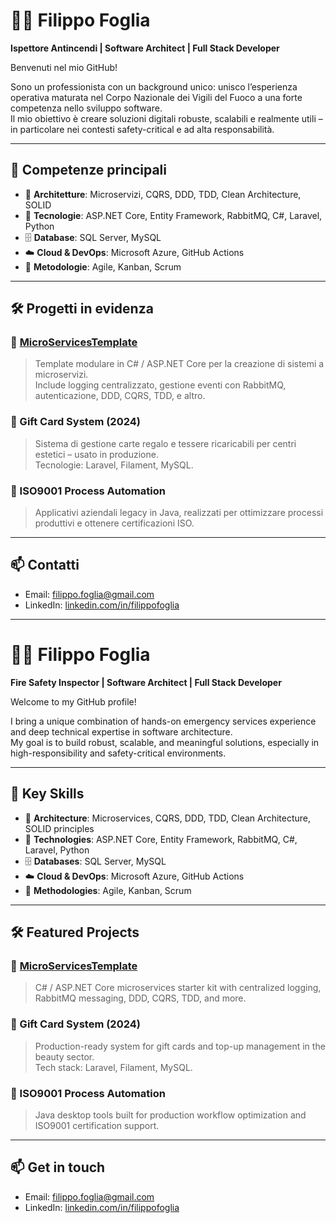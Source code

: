 # 👨‍🚒 Filippo Foglia

**Ispettore Antincendi | Software Architect | Full Stack Developer**

Benvenuti nel mio GitHub!

Sono un professionista con un background unico: unisco l’esperienza operativa maturata nel Corpo Nazionale dei Vigili del Fuoco a una forte competenza nello sviluppo software.  
Il mio obiettivo è creare soluzioni digitali robuste, scalabili e realmente utili – in particolare nei contesti safety-critical e ad alta responsabilità.

---

## 🚀 Competenze principali

- 🧱 **Architetture**: Microservizi, CQRS, DDD, TDD, Clean Architecture, SOLID
- 🔧 **Tecnologie**: ASP.NET Core, Entity Framework, RabbitMQ, C#, Laravel, Python
- 🗄 **Database**: SQL Server, MySQL
- ☁️ **Cloud & DevOps**: Microsoft Azure, GitHub Actions
- 🧠 **Metodologie**: Agile, Kanban, Scrum

---

## 🛠 Progetti in evidenza

### 🔹 [MicroServicesTemplate](https://github.com/iDoctor1977/MicroServicesTemplate)
> Template modulare in C# / ASP.NET Core per la creazione di sistemi a microservizi.  
> Include logging centralizzato, gestione eventi con RabbitMQ, autenticazione, DDD, CQRS, TDD, e altro.

### 🔹 Gift Card System (2024)
> Sistema di gestione carte regalo e tessere ricaricabili per centri estetici – usato in produzione.  
> Tecnologie: Laravel, Filament, MySQL.

### 🔹 ISO9001 Process Automation
> Applicativi aziendali legacy in Java, realizzati per ottimizzare processi produttivi e ottenere certificazioni ISO.

---

## 📫 Contatti

- Email: filippo.foglia@gmail.com  
- LinkedIn: [linkedin.com/in/filippofoglia](https://linkedin.com/in/filippofoglia)

---

# 👨‍🚒 Filippo Foglia

**Fire Safety Inspector | Software Architect | Full Stack Developer**

Welcome to my GitHub profile!

I bring a unique combination of hands-on emergency services experience and deep technical expertise in software architecture.  
My goal is to build robust, scalable, and meaningful solutions, especially in high-responsibility and safety-critical environments.

---

## 🚀 Key Skills

- 🧱 **Architecture**: Microservices, CQRS, DDD, TDD, Clean Architecture, SOLID principles  
- 🔧 **Technologies**: ASP.NET Core, Entity Framework, RabbitMQ, C#, Laravel, Python  
- 🗄 **Databases**: SQL Server, MySQL  
- ☁️ **Cloud & DevOps**: Microsoft Azure, GitHub Actions  
- 🧠 **Methodologies**: Agile, Kanban, Scrum  

---

## 🛠 Featured Projects

### 🔹 [MicroServicesTemplate](https://github.com/iDoctor1977/MicroServicesTemplate)  
> C# / ASP.NET Core microservices starter kit with centralized logging, RabbitMQ messaging, DDD, CQRS, TDD, and more.

### 🔹 Gift Card System (2024)  
> Production-ready system for gift cards and top-up management in the beauty sector.  
> Tech stack: Laravel, Filament, MySQL.

### 🔹 ISO9001 Process Automation  
> Java desktop tools built for production workflow optimization and ISO9001 certification support.

---

## 📫 Get in touch

- Email: filippo.foglia@gmail.com  
- LinkedIn: [linkedin.com/in/filippofoglia](https://linkedin.com/in/filippofoglia)
